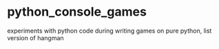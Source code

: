 # python_console_games
experiments with python code during writing games on pure python, list version of hangman
